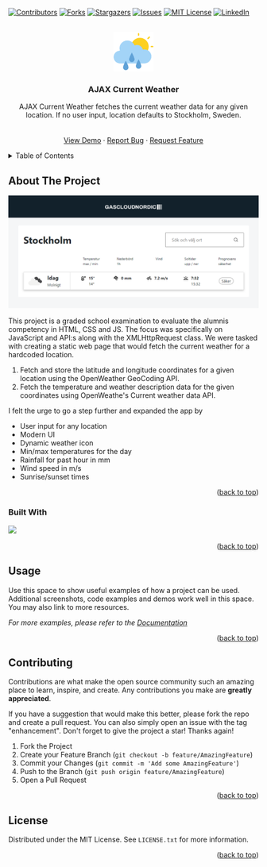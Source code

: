 <!-- Improved compatibility of back to top link: See: https://github.com/othneildrew/Best-README-Template/pull/73 -->

<a name="readme-top"></a>

<!--
*** Thanks for checking out the Best-README-Template. If you have a suggestion
*** that would make this better, please fork the repo and create a pull request
*** or simply open an issue with the tag "enhancement".
*** Don't forget to give the project a star!
*** Thanks again! Now go create something AMAZING! :D
-->

<!-- PROJECT SHIELDS -->
<!--
*** I'm using markdown "reference style" links for readability.
*** Reference links are enclosed in brackets [ ] instead of parentheses ( ).
*** See the bottom of this document for the declaration of the reference variables
*** for contributors-url, forks-url, etc. This is an optional, concise syntax you may use.
*** https://www.markdownguide.org/basic-syntax/#reference-style-links
-->

[![Contributors][contributors-shield]][contributors-url]
[![Forks][forks-shield]][forks-url]
[![Stargazers][stars-shield]][stars-url]
[![Issues][issues-shield]][issues-url]
[![MIT License][license-shield]][license-url]
[![LinkedIn][linkedin-shield]][linkedin-url]

<!-- PROJECT LOGO -->
<br />
<div align="center">
  <a href="https://www.flaticon.com/free-icons/rain">
    <img src="img/cloudy.png" alt="Logo" width="80" height="80">
  </a>

<h3 align="center">AJAX Current Weather</h3>

  <p align="center">
    AJAX Current Weather fetches the current weather data for any given location. If no user input, location defaults to Stockholm, Sweden.
    <br />
    <br />
    <br />
    <a href="https://ajax-current-weather.netlify.app/">View Demo</a>
    ·
    <a href="https://github.com/johnschatner/ajax-current-weather/issues">Report Bug</a>
    ·
    <a href="https://github.com/johnschatner/ajax-current-weather/issues">Request Feature</a>
  </p>
</div>

<!-- TABLE OF CONTENTS -->
<details>
  <summary>Table of Contents</summary>
  <ol>
    <li>
      <a href="#about-the-project">About The Project</a>
      <ul>
        <li><a href="#built-with">Built With</a></li>
      </ul>
    </li>
    <li>
      <a href="#getting-started">Getting Started</a>
      <ul>
        <li><a href="#prerequisites">Prerequisites</a></li>
        <li><a href="#installation">Installation</a></li>
      </ul>
    </li>
    <li><a href="#usage">Usage</a></li>
    <li><a href="#roadmap">Roadmap</a></li>
    <li><a href="#contributing">Contributing</a></li>
    <li><a href="#license">License</a></li>
    <li><a href="#contact">Contact</a></li>
    <li><a href="#acknowledgments">Acknowledgments</a></li>
  </ol>
</details>

<!-- ABOUT THE PROJECT -->

## About The Project

[![img/ajaxcurrentweather.png](img/ajaxcurrentweather.png)](https://github.com/johnschatner/ajax-current-weather)

This project is a graded school examination to evaluate the alumnis competency in HTML, CSS and JS. The focus was specifically on JavaScript and API:s along with the XMLHttpRequest class. We were tasked with creating a static web page that would fetch the current weather for a hardcoded location.

1. Fetch and store the latitude and longitude coordinates for a given location using the OpenWeather GeoCoding API.
2. Fetch the temperature and weather description data for the given coordinates using OpenWeathe's Current weather data API.

I felt the urge to go a step further and expanded the app by

- User input for any location
- Modern UI
- Dynamic weather icon
- Min/max temperatures for the day
- Rainfall for past hour in mm
- Wind speed in m/s
- Sunrise/sunset times

<p align="right">(<a href="#readme-top">back to top</a>)</p>

### Built With

<img src="https://upload.wikimedia.org/wikipedia/commons/thumb/9/99/Unofficial_JavaScript_logo_2.svg/480px-Unofficial_JavaScript_logo_2.svg.png" width="48px">

<p align="right">(<a href="#readme-top">back to top</a>)</p>

<!-- USAGE EXAMPLES -->

## Usage

Use this space to show useful examples of how a project can be used. Additional screenshots, code examples and demos work well in this space. You may also link to more resources.

_For more examples, please refer to the [Documentation](https://example.com)_

<p align="right">(<a href="#readme-top">back to top</a>)</p>

<!-- CONTRIBUTING -->

## Contributing

Contributions are what make the open source community such an amazing place to learn, inspire, and create. Any contributions you make are **greatly appreciated**.

If you have a suggestion that would make this better, please fork the repo and create a pull request. You can also simply open an issue with the tag "enhancement".
Don't forget to give the project a star! Thanks again!

1. Fork the Project
2. Create your Feature Branch (`git checkout -b feature/AmazingFeature`)
3. Commit your Changes (`git commit -m 'Add some AmazingFeature'`)
4. Push to the Branch (`git push origin feature/AmazingFeature`)
5. Open a Pull Request

<p align="right">(<a href="#readme-top">back to top</a>)</p>

<!-- LICENSE -->

## License

Distributed under the MIT License. See `LICENSE.txt` for more information.

<p align="right">(<a href="#readme-top">back to top</a>)</p>

<!-- MARKDOWN LINKS & IMAGES -->
<!-- https://www.markdownguide.org/basic-syntax/#reference-style-links -->

[contributors-shield]: https://img.shields.io/github/contributors/johnschatner/ajax-current-weather.svg?style=for-the-badge
[contributors-url]: https://github.com/johnschatner/ajax-current-weather/graphs/contributors
[forks-shield]: https://img.shields.io/github/forks/johnschatner/ajax-current-weather.svg?style=for-the-badge
[forks-url]: https://github.com/johnschatner/ajax-current-weather/network/members
[stars-shield]: https://img.shields.io/github/stars/johnschatner/ajax-current-weather.svg?style=for-the-badge
[stars-url]: https://github.com/johnschatner/ajax-current-weather/stargazers
[issues-shield]: https://img.shields.io/github/issues/johnschatner/ajax-current-weather.svg?style=for-the-badge
[issues-url]: https://github.com/johnschatner/ajax-current-weather/issues
[license-shield]: https://img.shields.io/github/license/johnschatner/ajax-current-weather.svg?style=for-the-badge
[license-url]: https://github.com/johnschatner/ajax-current-weather/blob/master/LICENSE.txt
[linkedin-shield]: https://img.shields.io/badge/-LinkedIn-black.svg?style=for-the-badge&logo=linkedin&colorB=555
[linkedin-url]: https://linkedin.com/in/linkedin_username
[product-screenshot]: images/screenshot.png
[next.js]: https://img.shields.io/badge/next.js-000000?style=for-the-badge&logo=nextdotjs&logoColor=white
[next-url]: https://nextjs.org/
[react.js]: https://img.shields.io/badge/React-20232A?style=for-the-badge&logo=react&logoColor=61DAFB
[react-url]: https://reactjs.org/
[vue.js]: https://img.shields.io/badge/Vue.js-35495E?style=for-the-badge&logo=vuedotjs&logoColor=4FC08D
[vue-url]: https://vuejs.org/
[angular.io]: https://img.shields.io/badge/Angular-DD0031?style=for-the-badge&logo=angular&logoColor=white
[angular-url]: https://angular.io/
[svelte.dev]: https://img.shields.io/badge/Svelte-4A4A55?style=for-the-badge&logo=svelte&logoColor=FF3E00
[svelte-url]: https://svelte.dev/
[laravel.com]: https://img.shields.io/badge/Laravel-FF2D20?style=for-the-badge&logo=laravel&logoColor=white
[laravel-url]: https://laravel.com
[bootstrap.com]: https://img.shields.io/badge/Bootstrap-563D7C?style=for-the-badge&logo=bootstrap&logoColor=white
[bootstrap-url]: https://getbootstrap.com
[jquery.com]: https://img.shields.io/badge/jQuery-0769AD?style=for-the-badge&logo=jquery&logoColor=white
[jquery-url]: https://jquery.com
